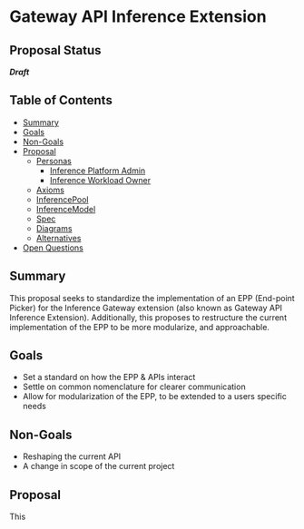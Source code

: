 # Gateway API Inference Extension

## Proposal Status
 ***Draft***

## Table of Contents

<!-- toc -->

-   [Summary](#summary)
-   [Goals](#goals)
-   [Non-Goals](#non-goals)
-   [Proposal](#proposal)
    -   [Personas](#personas)
        -   [Inference Platform Admin](#inference-platform-admin)
        -   [Inference Workload Owner](#workload-owner)
    -   [Axioms](#axioms)
    -   [InferencePool](#inferencepool)
    -   [InferenceModel](#inferencemodel)
    -   [Spec](#spec)
    -   [Diagrams](#diagrams)
    -   [Alternatives](#alternatives) 
- [Open Questions](#open-questions)
    
<!-- /toc -->

## Summary

This proposal seeks to standardize the implementation of an EPP (End-point Picker) for the Inference Gateway extension (also known as Gateway API Inference Extension). Additionally, this proposes to restructure the current implementation of the EPP to be more modularize, and approachable.

## Goals

- Set a standard on how the EPP & APIs interact
- Settle on common nomenclature for clearer communication
- Allow for modularization of the EPP, to be extended to a users specific needs

## Non-Goals

- Reshaping the current API
- A change in scope of the current project

## Proposal

This 